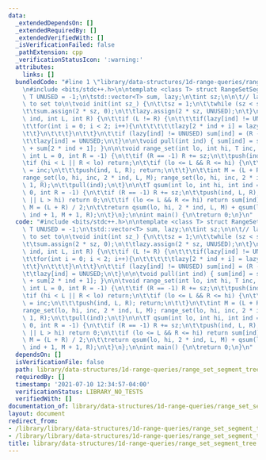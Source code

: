 ```yaml
---
data:
  _extendedDependsOn: []
  _extendedRequiredBy: []
  _extendedVerifiedWith: []
  _isVerificationFailed: false
  _pathExtension: cpp
  _verificationStatusIcon: ':warning:'
  attributes:
    links: []
  bundledCode: "#line 1 \"library/data-structures/1d-range-queries/range_set_segment_tree.cpp\"\
    \n#include <bits/stdc++.h>\n\ntemplate <class T> struct RangeSetSeg {\n\tconst\
    \ T UNUSED = -1;\n\tstd::vector<T> sum, lazy;\n\tint sz;\n\n\t// lazy stores what\
    \ to set to\n\tvoid init(int sz_) {\n\t\tsz = 1;\n\t\twhile (sz < sz_) sz *= 2;\n\
    \t\tsum.assign(2 * sz, 0);\n\t\tlazy.assign(2 * sz, UNUSED);\n\t}\n\n\tvoid push(int\
    \ ind, int L, int R) {\n\t\tif (L != R) {\n\t\t\tif(lazy[ind] != UNUSED){\n\t\t\
    \t\tfor(int i = 0; i < 2; i++){\n\t\t\t\t\tlazy[2 * ind + i] = lazy[ind];\n\t\t\
    \t\t}\n\t\t\t}\n\t\t}\n\t\tif (lazy[ind] != UNUSED) sum[ind] = (R - L + 1) * lazy[ind];\n\
    \t\tlazy[ind] = UNUSED;\n\t}\n\n\tvoid pull(int ind) { sum[ind] = sum[2 * ind]\
    \ + sum[2 * ind + 1]; }\n\n\tvoid range_set(int lo, int hi, T inc, int ind = 1,\
    \ int L = 0, int R = -1) {\n\t\tif (R == -1) R += sz;\n\t\tpush(ind, L, R);\n\t\
    \tif (hi < L || R < lo) return;\n\t\tif (lo <= L && R <= hi) {\n\t\t\tlazy[ind]\
    \ = inc;\n\t\t\tpush(ind, L, R); return;\n\t\t}\n\t\tint M = (L + R) / 2;\n\t\t\
    range_set(lo, hi, inc, 2 * ind, L, M); range_set(lo, hi, inc, 2 * ind + 1, M +\
    \ 1, R);\n\t\tpull(ind);\n\t}\n\n\tT qsum(int lo, int hi, int ind = 1, int L =\
    \ 0, int R = -1) {\n\t\tif (R == -1) R += sz;\n\t\tpush(ind, L, R); if (lo > R\
    \ || L > hi) return 0;\n\t\tif (lo <= L && R <= hi) return sum[ind];\n\t\tint\
    \ M = (L + R) / 2;\n\t\treturn qsum(lo, hi, 2 * ind, L, M) + qsum(lo, hi, 2 *\
    \ ind + 1, M + 1, R);\n\t}\n};\n\nint main() {\n\treturn 0;\n}\n"
  code: "#include <bits/stdc++.h>\n\ntemplate <class T> struct RangeSetSeg {\n\tconst\
    \ T UNUSED = -1;\n\tstd::vector<T> sum, lazy;\n\tint sz;\n\n\t// lazy stores what\
    \ to set to\n\tvoid init(int sz_) {\n\t\tsz = 1;\n\t\twhile (sz < sz_) sz *= 2;\n\
    \t\tsum.assign(2 * sz, 0);\n\t\tlazy.assign(2 * sz, UNUSED);\n\t}\n\n\tvoid push(int\
    \ ind, int L, int R) {\n\t\tif (L != R) {\n\t\t\tif(lazy[ind] != UNUSED){\n\t\t\
    \t\tfor(int i = 0; i < 2; i++){\n\t\t\t\t\tlazy[2 * ind + i] = lazy[ind];\n\t\t\
    \t\t}\n\t\t\t}\n\t\t}\n\t\tif (lazy[ind] != UNUSED) sum[ind] = (R - L + 1) * lazy[ind];\n\
    \t\tlazy[ind] = UNUSED;\n\t}\n\n\tvoid pull(int ind) { sum[ind] = sum[2 * ind]\
    \ + sum[2 * ind + 1]; }\n\n\tvoid range_set(int lo, int hi, T inc, int ind = 1,\
    \ int L = 0, int R = -1) {\n\t\tif (R == -1) R += sz;\n\t\tpush(ind, L, R);\n\t\
    \tif (hi < L || R < lo) return;\n\t\tif (lo <= L && R <= hi) {\n\t\t\tlazy[ind]\
    \ = inc;\n\t\t\tpush(ind, L, R); return;\n\t\t}\n\t\tint M = (L + R) / 2;\n\t\t\
    range_set(lo, hi, inc, 2 * ind, L, M); range_set(lo, hi, inc, 2 * ind + 1, M +\
    \ 1, R);\n\t\tpull(ind);\n\t}\n\n\tT qsum(int lo, int hi, int ind = 1, int L =\
    \ 0, int R = -1) {\n\t\tif (R == -1) R += sz;\n\t\tpush(ind, L, R); if (lo > R\
    \ || L > hi) return 0;\n\t\tif (lo <= L && R <= hi) return sum[ind];\n\t\tint\
    \ M = (L + R) / 2;\n\t\treturn qsum(lo, hi, 2 * ind, L, M) + qsum(lo, hi, 2 *\
    \ ind + 1, M + 1, R);\n\t}\n};\n\nint main() {\n\treturn 0;\n}\n"
  dependsOn: []
  isVerificationFile: false
  path: library/data-structures/1d-range-queries/range_set_segment_tree.cpp
  requiredBy: []
  timestamp: '2021-07-10 12:34:57-04:00'
  verificationStatus: LIBRARY_NO_TESTS
  verifiedWith: []
documentation_of: library/data-structures/1d-range-queries/range_set_segment_tree.cpp
layout: document
redirect_from:
- /library/library/data-structures/1d-range-queries/range_set_segment_tree.cpp
- /library/library/data-structures/1d-range-queries/range_set_segment_tree.cpp.html
title: library/data-structures/1d-range-queries/range_set_segment_tree.cpp
---
```

